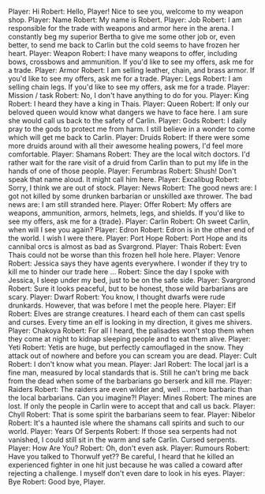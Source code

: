 Player: Hi
Robert: Hello, Player! Nice to see you, welcome to my weapon shop.
Player: Name
Robert: My name is Robert.
Player: Job
Robert: I am responsible for the trade with weapons and armor here in the arena. I constantly beg my superior Bertha to give me some other job or, even better, to send me back to Carlin but the cold seems to have frozen her heart.
Player: Weapon
Robert: I have many weapons to offer, including bows, crossbows and ammunition. If you'd like to see my offers, ask me for a trade.
Player: Armor
Robert: I am selling leather, chain, and brass armor. If you'd like to see my offers, ask me for a trade.
Player: Legs
Robert: I am selling chain legs. If you'd like to see my offers, ask me for a trade.
Player: Mission / task
Robert: No, I don't have anything to do for you.
Player: King
Robert: I heard they have a king in Thais.
Player: Queen
Robert: If only our beloved queen would know what dangers we have to face here. I am sure she would call us back to the safety of Carlin.
Player: Gods
Robert: I daily pray to the gods to protect me from harm. I still believe in a wonder to come which will get me back to Carlin.
Player: Druids
Robert: If there were some more druids around with all their awesome healing powers, I'd feel more comfortable.
Player: Shamans
Robert: They are the local witch doctors. I'd rather wait for the rare visit of a druid from Carlin than to put my life in the hands of one of those people.
Player: Ferumbras
Robert: Shush! Don't speak that name aloud. It might call him here.
Player: Excalibug
Robert: Sorry, I think we are out of stock.
Player: News
Robert: The good news are: I got not killed by some drunken barbarian or unskilled axe thrower. The bad news are: I am still stranded here.
Player: Offer
Robert: My offers are weapons, ammunition, armors, helmets, legs, and shields. If you'd like to see my offers, ask me for a {trade}.
Player: Carlin
Robert: Oh sweet Carlin, when will I see you again?
Player: Edron
Robert: Edron is in the other end of the world. I wish I were there.
Player: Port Hope
Robert: Port Hope and its cannibal orcs is almost as bad as Svargrond.
Player: Thais
Robert: Even Thais could not be worse than this frozen hell hole here.
Player: Venore
Robert: Jessica says they have agents everywhere. I wonder if they try to kill me to hinder our trade here ...
Robert: Since the day I spoke with Jessica, I sleep under my bed, just to be on the safe side.
Player: Svargrond
Robert: Sure it looks peaceful, but to be honest, those wild barbarians are scary.
Player: Dwarf
Robert: You know, I thought dwarfs were rude drunkards. However, that was before I met the people here.
Player: Elf
Robert: Elves are strange creatures. I heard each of them can cast spells and curses. Every time an elf is looking in my direction, it gives me shivers.
Player: Chakoya
Robert: For all I heard, the palisades won't stop them when they come at night to kidnap sleeping people and to eat them alive.
Player: Yeti
Robert: Yetis are huge, but perfectly camouflaged in the snow. They attack out of nowhere and before you can scream you are dead.
Player: Cult
Robert: I don't know what you mean.
Player: Jarl
Robert: The local jarl is a fine man, measured by local standards that is. Still he can't bring me back from the dead when some of the barbarians go berserk and kill me.
Player: Raiders
Robert: The raiders are even wilder and, well ... more barbaric than the local barbarians. Can you imagine?!
Player: Mines
Robert: The mines are lost. If only the people in Carlin were to accept that and call us back.
Player: Chyll
Robert: That is some spirit the barbarians seem to fear.
Player: Nibelor
Robert: It's a haunted isle where the shamans call spirits and such to our world.
Player: Years Of Serpents
Robert: If those sea serpents had not vanished, I could still sit in the warm and safe Carlin. Cursed serpents.
Player: How Are You?
Robert: Oh, don't even ask.
Player: Rumours
Robert: Have you talked to Thorwulf yet?? Be careful, I heard that he killed an experienced fighter in one hit just because he was called a coward after rejecting a challenge. I myself don't even dare to look in his eyes.
Player: Bye
Robert: Good bye, Player.